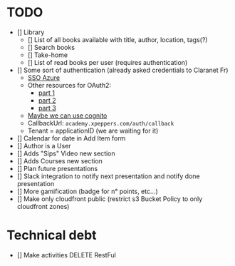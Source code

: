 # TODO

- [] Library
    - [] List of all books available with title, author, location, tags(?)
    - [] Search books
    - [] Take-home
    - [] List of read books per user (requires authentication)
- [] Some sort of authentication (already asked credentials to Claranet Fr)
     - [SSO Azure](https://docs.microsoft.com/en-us/azure/active-directory/develop/v2-oauth2-auth-code-flow)
     - Other resources for OAuth2:
        - [part 1](https://dzone.com/articles/getting-access-token-for-microsoft-graph-using-oau)
        - [part 2](https://dzone.com/articles/getting-access-token-for-microsoft-graph-using-oau-2)
        - [part 3](https://dzone.com/articles/getting-access-token-for-microsoft-graph-using-oau-1)
     - [Maybe we can use cognito](https://www.idea11.com.au/how-to-set-up-aws-cognito-federation-office365/)
     - CallbackUrl: `academy.xpeppers.com/auth/callback`
     - Tenant = applicationID (we are waiting for it)
- [] Calendar for date in Add Item form
- [] Author is a User
- [] Adds "Sips" Video new section
- [] Adds Courses new section
- [] Plan future presentations
- [] Slack integration to notify next presentation and notify done presentation
- [] More gamification (badge for n° points, etc...)
- [] Make only cloudfront public (restrict s3 Bucket Policy to only cloudfront zones)

# Technical debt

- [] Make activities DELETE RestFul